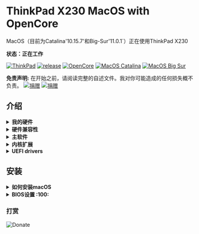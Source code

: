 # ThinkPad X230 MacOS with OpenCore

MacOS（目前为Catalina'10.15.7'和Big-Sur'11.0.1`）正在使用ThinkPad X230

**状态：正在工作**

[![ThinkPad](https://img.shields.io/badge/ThinkPad-X230-blue.svg)](https://psref.lenovo.com/syspool/Sys/PDF/withdrawnbook/ThinkPad_X230.pdf) [![release](https://img.shields.io/badge/Download-latest-brightgreen.svg)](https://github.com/kikileaf/ThinkPad-X230-MacOS-with-OpenCore/releases) [![OpenCore](https://img.shields.io/badge/OpenCore-0.6.6-blue.svg)](https://github.com/acidanthera/OpenCorePkg/releases/latest) [![MacOS Catalina](https://img.shields.io/badge/macOS-10.15.7-brightgreen.svg)](https://www.apple.com/macos/catalina/) [![MacOS Big Sur](https://img.shields.io/badge/macOS-11.0.1-purple.svg)](https://www.apple.com/macos/big-sur/)

**免责声明:** 在开始之前，请阅读完整的自述文件。我对你可能造成的任何损失概不负责。
[![捐赠](https://img.shields.io/badge/%E6%8D%90%E8%B5%A0-%E6%94%AF%E4%BB%98%E5%AE%9D-blue)](https://github.com/kikileaf/ThinkPad-X230-MacOS-with-OpenCore/blob/main/Support.png) [![捐赠](https://img.shields.io/badge/%E6%8D%90%E8%B5%A0-%E5%BE%AE%E4%BF%A1-green)](https://github.com/kikileaf/ThinkPad-X230-MacOS-with-OpenCore/blob/main/Support.png)

## 介绍

<details>
<summary><strong>我的硬件</strong></summary>

| 规格                | 细节                                        |
| :------------------ | :------------------------------------------ |
| 计算机型号          | Lenovo ThinkPad X230 (Type: 2325)           |
| CPU                 | Intel Core i5-3380M (2C4T, 2.9/3.6Ghz, 3MB) |
| 内存                | Crucial 16GB DDR3L 1600MHz, dual-channel    |
| 硬盘                | Samsung 860 Evo 250GB                       |
| 显卡                | Intel HD Graphics 4000                      |
| 屏幕                | 12.5" HD (1366x768)                         |
| 声卡                | Realtek ALC3202 (Layout-id: `18`)           |
| 以太网卡            | Intel 82579LM Gigabit Network Connection    |
| WIFI+BT             | AzureWave AW-CE123H (BCM94360HMB)           |
| 键盘                | 7排, 多功能 Fn 键盘,                        |
| Dock                | ThinkPad Mini Dock Plus系列3                |

</details>

<details>
<summary><strong>硬件兼容性</strong></summary>

无论CPU型号、RAM数量、显示分辨率和内部存储，该EFI都适用于任何X230。

  1. 可选的自定义CPU电源管理指南（请参阅下面的安装后）
  2. 被改进的
      - 1440p显示器型号应该改变 `NVRAM>>Add>>7C436110-AB2A-4BBB-A880-FE41995C9F82>>UIScale`: 2

</details>

<details>
<summary><strong>主软件</strong></summary>

| 组成部分       | 版本              |
| :------------- | :---------------- |
| MacOS Big Sur  | 11.0.1            |
| MacOS Catalina | 10.15.7           |
| OpenCore       | 0.6.3             |

</details>

<details>
<summary><strong>内核扩展</strong></summary>

| Kext                | 版本 |
| :------------------ | :------ |
| AirportBrcmFixup    | 2.1.1   |
| AppleALC            | 1.5.4   |
| BrcmPatchRAM        | 2.5.5   |
| EFICheckDisabler    | 0.5.0   |
| IntelMausi          | 1.0.4   |
| Lilu                | 1.4.9   |
| USBInjectAll        | 0.7.1   |
| VirtualSMC          | 1.1.8   |
| VoodooPS2Controller | 2.1.8   |
| WhateverGreen       | 1.4.4   |

</details>

<details>
<summary><strong>UEFI drivers</strong></summary>

| Driver          | 版本           |
| :-------------- | :---------------- |
| HfsPlus.efi     | OcBinaryData      |
| OpenCanopy.efi  | OpenCorePkg 0.6.3 |
| OpenRuntime.efi | OpenCorePkg 0.6.3 |

</details>

## 安装

<details>
<summary><strong>如何安装macOS</strong></summary>

要安装macOS，请遵循 [Dortania](https://dortania.github.io/getting-started/)

有用的工具[CorpNewt](https://github.com/corpnewt) 和 [headkaze](https://github.com/headkaze/Hackintool)

完整的EFI可在 [releases](https://github.com/kikileaf/kikileaf-ThinkPad-X230-MacOS-with-OpenCore/releases/latest) page

</details>

<details>
<summary><strong>BIOS设置 :100:</strong></summary>

一个简单的方法来安装修改后的BIOS是可用的 [here](https://github.com/n4ru/1vyrain/) (no external programmer required).

| Main | Sub #1                                 | Sub #2 | Sub #3 | Setting |
| :------------ | :----------- | ------------- | ------------- | ------------- |
| Config | Network | Wake On Lan |  | Disabled |
|  | Serial ATA (SATA) | Mode |  | AHCI |
| Advanced | System Agent (SA) configuration | Graphics Configuration | DVMT Pre-Allocated | 128MB |
|  |  |  | DVMT Total Gfx Mem | MAX |
| Security | Security Chip |  |  | Disabled |
|  | Memory Protection | Execution Prevention |  | Enabled |
|  | Anti-Theft | Current Setting |  | Disabled |
|  |  | Computrace | Current Setting | Disabled |
|  | Secure Boot |  |  | Disabled |
| Startup | UEFI/Legacy Boot |  |  | UEFI Only |
|  |  | CSM Support |  | Disabled |

</details>

### 打赏
![Donate](https://s3.ax1x.com/2021/02/12/yrVp3d.png)
